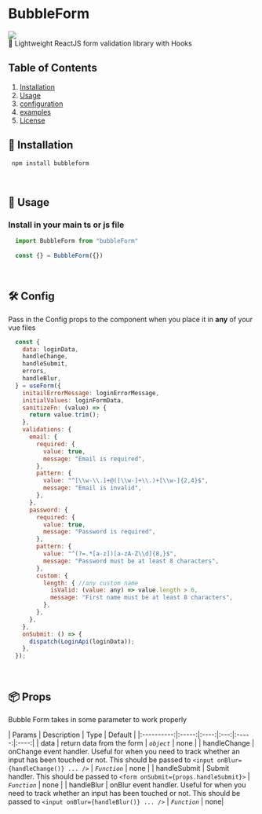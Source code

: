 # BubbleForm

 <img src="./header.png?raw=true">
   <br>
🥤 Lightweight ReactJS form validation library with Hooks
  <br>

## Table of Contents

1. [Installation](#installation)
2. [Usage](#usage)
3. [configuration](#configuration)
4. [examples](#examples)
5. [License](#license)

## 💽 Installation

```
 npm install bubbleform
```

<br>

## 📄 Usage

### Install in your main ts or js file

```jsx
  import BubbleForm from "bubbleForm"  
  
  const {} = BubbleForm({})
```

<br>

## 🛠 Config

Pass in the Config props to the component when you place it in <b>any</b> of your vue files

```jsx
  const {
    data: loginData,
    handleChange,
    handleSubmit,
    errors,
    handleBlur,
  } = useForm({
    initailErrorMessage: loginErrorMessage,
    initialValues: loginFormData,
    sanitizeFn: (value) => {
      return value.trim();
    },
    validations: {
      email: {
        required: {
          value: true,
          message: "Email is required",
        },
        pattern: {
          value: "^[\\w-\\.]+@([\\w-]+\\.)+[\\w-]{2,4}$",
          message: "Email is invalid",
        },
      },
      password: {
        required: {
          value: true,
          message: "Password is required",
        },
        pattern: {
          value: "^(?=.*[a-z])[a-zA-Z\\d]{8,}$",
          message: "Password must be at least 8 characters",
        },
        custom: {  
          length: { //any custom name 
            isValid: (value: any) => value.length > 6,
            message: "First name must be at least 8 characters",
          },
        },
      },
    },
    onSubmit: () => {
      dispatch(LoginApi(loginData));
    },
  });
```

<br>

## 📦 Props

Bubble Form takes in some parameter to work properly

| Params | Description | Type | Default |
|:----------:|:-----:|:----:|:---:|:-----:|:----:|
| data | return data from the form | *`object`* | none |
| handleChange | onChange event handler. Useful for when you need to track whether an input has been touched or not. This should be   passed to `<input onBlur={handleChange()} ... />` | *`Function`* | none |
| handleSubmit | Submit handler. This should be passed to `<form onSubmit={props.handleSubmit}>` </form> | *`Function`* | none |
| handleBlur | onBlur event handler. Useful for when you need to track whether an input has been touched or not. This should be passed to `<input onBlur={handleBlur()} ... />` | *`Function`* | none|

